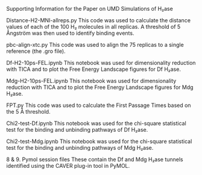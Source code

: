 Supporting Information for the Paper on UMD Simulations of H₂ase

Distance-H2-MNI-allreps.py
This code was used to calculate the distance values of each of the 100 H₂ molecules in all replicas. A threshold of 5 Ångström was then used to identify binding events.

pbc-align-xtc.py
This code was used to align the 75 replicas to a single reference (the .gro file).

Df-H2-10ps-FEL.ipynb
This notebook was used for dimensionality reduction with TICA and to plot the Free Energy Landscape figures for Df H₂ase.

Mdg-H2-10ps-FEL.ipynb
This notebook was used for dimensionality reduction with TICA and to plot the Free Energy Landscape figures for Mdg H₂ase.

FPT.py
This code was used to calculate the First Passage Times based on the 5 Å threshold.

Chi2-test-Df.ipynb
This notebook was used for the chi-square statistical test for the binding and unbinding pathways of Df H₂ase.

Chi2-test-Mdg.ipynb
This notebook was used for the chi-square statistical test for the binding and unbinding pathways of Mdg H₂ase.

8 & 9. Pymol session files
These contain the Df and Mdg H₂ase tunnels identified using the CAVER plug-in tool in PyMOL.
